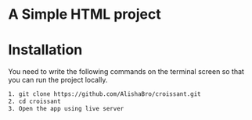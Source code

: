 
# A Simple HTML project



# Installation

You need to write the following commands on the terminal screen so that you can run the project locally.

```sh
1. git clone https://github.com/AlishaBro/croissant.git
2. cd croissant
3. Open the app using live server
```
